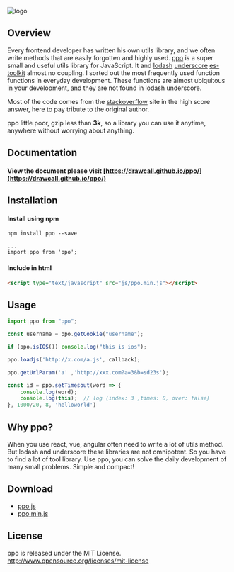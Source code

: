 ![logo](https://drawcall.github.io/ppo/docs/imgs/logo2.png)

## Overview

Every frontend developer has written his own utils library, and we often write methods that are easily forgotten and highly used. [ppo](https://drawcall.github.io/ppo/) is a super small and useful utils library for JavaScript. It and [lodash](https://github.com/lodash/lodash) [underscore](https://github.com/jashkenas/underscore) [es-toolkit](https://github.com/toss/es-toolkit) almost no coupling.
I sorted out the most frequently used function functions in everyday development. These functions are almost ubiquitous in your development, and they are not found in lodash underscore.

Most of the code comes from the [stackoverflow](https://stackoverflow.com/) site in the high score answer, here to pay tribute to the original author.

ppo little poor, gzip less than **3k**, so a library you can use it anytime, anywhere without worrying about anything.

## Documentation

#### View the document please visit [https://drawcall.github.io/ppo/](https://drawcall.github.io/ppo/)

## Installation

#### Install using npm

```shell
npm install ppo --save

...
import ppo from 'ppo';
```

#### Include in html

```html
<script type="text/javascript" src="js/ppo.min.js"></script>
```

## Usage

```javascript
import ppo from "ppo";

const username = ppo.getCookie("username");

if (ppo.isIOS()) console.log("this is ios");

ppo.loadjs('http://x.com/a.js', callback);

ppo.getUrlParam('a' ,'http://xxx.com?a=3&b=sd23s');

const id = ppo.setTimesout(word => { 
    console.log(word); 
    console.log(this);  // log {index: 3 ,times: 8, over: false}  
}, 1000/20, 8, 'helloworld')
```

## Why ppo?

When you use react, vue, angular often need to write a lot of utils method. But lodash and underscore these libraries are not omnipotent. So you have to find a lot of tool library. Use ppo, you can solve the daily development of many small problems. Simple and compact!

## Download

- [ppo.js](https://raw.githubusercontent.com/drawcall/ppo/master/ppo.js)
- [ppo.min.js](https://raw.githubusercontent.com/drawcall/ppo/master/ppo.min.js)

## License

ppo is released under the MIT License. http://www.opensource.org/licenses/mit-license
